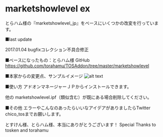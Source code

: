 # marketshowlevel ex
とらハム様の『marketshowlevel_jp』をベースにいくつかの改変を行っています。

■last update

2017.01.04 bugfixコレクション不具合修正


■ベースになったもの：とらハム様 GitHub<br>
https://github.com/torahamu/TOSAddon/tree/master/marketshowlevel


■本家からの変更点、サンプルイメージ
![alt text](https://github.com/chicori/TOS-Addon/blob/master/marketshowlevel_ex/read_me.jpg)


■使い方
アドオンマネージャーＪＰからインストールできます。

他の marketshowlevel.ipf（類似含む）が既にある場合削除してください。


■その他
エラーやこんなのあったらいいなアイデアがありましたらTwitter chico_tosまでお願いします。

とすけん様、とらハム様、本当にありがとうございます！
Special Thanks to tosken and torahamu
